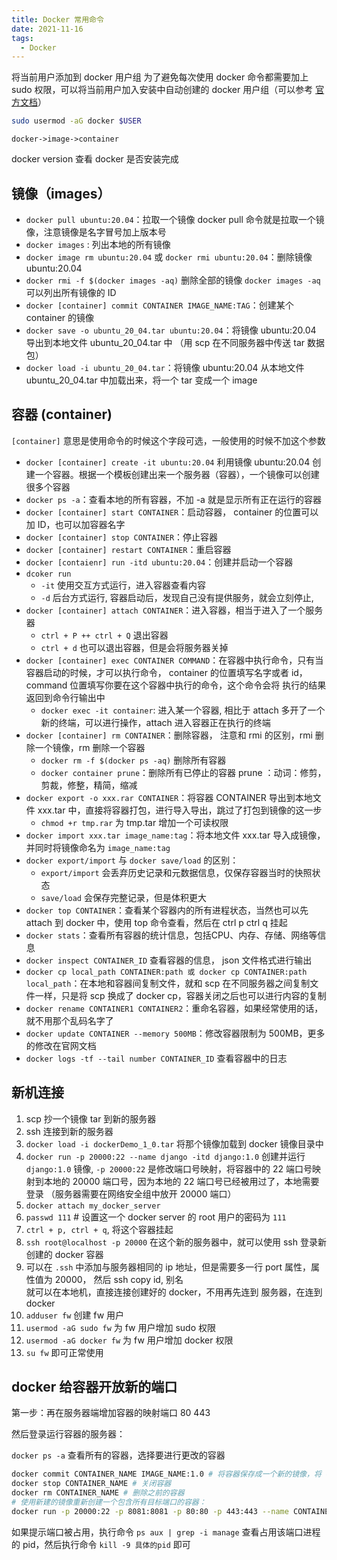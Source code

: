 ```yaml
---
title: Docker 常用命令
date: 2021-11-16
tags:
  - Docker
---
```


将当前用户添加到 docker 用户组
为了避免每次使用 docker 命令都需要加上 sudo 权限，可以将当前用户加入安装中自动创建的 docker 用户组（可以参考 [官方文档](https://docs.docker.com/engine/install/linux-postinstall/)）

``` sh
sudo usermod -aG docker $USER
```

`docker->image->container`

docker version 查看 docker 是否安装完成

## 镜像（images）

- `docker pull ubuntu:20.04`：拉取一个镜像 docker pull 命令就是拉取一个镜像，注意镜像是名字冒号加上版本号
- `docker images` : 列出本地的所有镜像
- `docker image rm ubuntu:20.04` 或 `docker rmi ubuntu:20.04`：删除镜像 ubuntu:20.04
- `docker rmi -f $(docker images -aq)` 删除全部的镜像 `docker images -aq` 可以列出所有镜像的 ID
- `docker [container] commit CONTAINER IMAGE_NAME:TAG`：创建某个 container  的镜像
- `docker save -o ubuntu_20_04.tar ubuntu:20.04`：将镜像 ubuntu:20.04 导出到本地文件 ubuntu_20_04.tar 中 （用 scp 在不同服务器中传送 tar 数据包）
- `docker load -i ubuntu_20_04.tar`：将镜像 ubuntu:20.04 从本地文件 ubuntu_20_04.tar 中加载出来，将一个 tar 变成一个 image

## 容器 (container)

`[container]` 意思是使用命令的时候这个字段可选，一般使用的时候不加这个参数

- `docker [container] create -it ubuntu:20.04` 利用镜像 ubuntu:20.04 创建一个容器。根据一个模板创建出来一个服务器（容器），一个镜像可以创建很多个容器
- `docker ps -a`：查看本地的所有容器，不加 -a 就是显示所有正在运行的容器
- `docker [container] start CONTAINER`：启动容器， container 的位置可以加 ID，也可以加容器名字
- `docker [container] stop CONTAINER`：停止容器
- `docker [container] restart CONTAINER`：重启容器
- `docker [contaienr] run -itd ubuntu:20.04`：创建并启动一个容器
- `dcoker run`
  - `-it` 使用交互方式运行，进入容器查看内容
  - `-d` 后台方式运行, 容器启动后，发现自己没有提供服务，就会立刻停止,
- `docker [container] attach CONTAINER`：进入容器，相当于进入了一个服务器
  - `ctrl + P ++ ctrl + Q` 退出容器
  - `ctrl + d` 也可以退出容器，但是会将服务器关掉
- `docker [container] exec CONTAINER COMMAND`：在容器中执行命令，只有当容器启动的时候，才可以执行命令， container 的位置填写名字或者 id，command 位置填写你要在这个容器中执行的命令，这个命令会将 执行的结果返回到命令行输出中
  - `docker exec -it container`: 进入某一个容器, 相比于 attach 多开了一个新的终端，可以进行操作，attach 进入容器正在执行的终端
- `docker [container] rm CONTAINER`：删除容器， 注意和 rmi 的区别，rmi 删除一个镜像，rm 删除一个容器
  - `docker rm -f $(docker ps -aq)` 删除所有容器
  - `docker container prune`：删除所有已停止的容器 prune ：动词：修剪，剪裁，修整，精简，缩减
- `docker export -o xxx.rar CONTAINER`：将容器 CONTAINER 导出到本地文件 xxx.tar 中，直接将容器打包，进行导入导出，跳过了打包到镜像的这一步
  - `chmod +r tmp.rar` 为 tmp.tar 增加一个可读权限
- `docker import xxx.tar image_name:tag`：将本地文件 xxx.tar 导入成镜像，并同时将镜像命名为 `image_name:tag`
- `docker export/import` 与 `docker save/load` 的区别：
  - `export/import` 会丢弃历史记录和元数据信息，仅保存容器当时的快照状态
  - `save/load` 会保存完整记录，但是体积更大
- `docker top CONTAINER`：查看某个容器内的所有进程状态，当然也可以先 attach 到 docker 中，使用 top 命令查看，然后在 ctrl p ctrl q 挂起
- `docker stats`：查看所有容器的统计信息，包括CPU、内存、存储、网络等信息
- `docker inspect CONTAINER_ID` 查看容器的信息， json 文件格式进行输出
- `docker cp local_path CONTAINER:path 或 docker cp CONTAINER:path local_path`：在本地和容器间复制文件，就和 scp 在不同服务器之间复制文件一样，只是将 scp 换成了 docker cp，容器关闭之后也可以进行内容的复制
- `docker rename CONTAINER1 CONTAINER2`：重命名容器，如果经常使用的话，就不用那个乱码名字了
- `docker update CONTAINER --memory 500MB`：修改容器限制为 500MB，更多的修改在官网文档
- `docker logs -tf --tail number CONTAINER_ID` 查看容器中的日志

## 新机连接

1. scp 抄一个镜像 tar 到新的服务器
2. ssh 连接到新的服务器
3. `docker load -i dockerDemo_1_0.tar` 将那个镜像加载到 docker 镜像目录中
4. `docker run -p 20000:22 --name django -itd django:1.0`  创建并运行 `django:1.0` 镜像, `-p 20000:22` 是修改端口号映射，将容器中的 22 端口号映射到本地的 20000 端口号，因为本地的 22 端口号已经被用过了，本地需要登录 （服务器需要在网络安全组中放开 20000 端口）
5. `docker attach my_docker_server`
6. `passwd 111` # 设置这一个 docker server 的 root 用户的密码为 `111`
7. `ctrl + p, ctrl + q`, 将这个容器挂起
8. `ssh root@localhost -p 20000` 在这个新的服务器中，就可以使用 ssh 登录新创建的 docker 容器
9. 可以在 `.ssh` 中添加与服务器相同的 ip 地址，但是需要多一行 port 属性，属性值为 20000， 然后 ssh copy id, 别名  
   就可以在本地机，直接连接创建好的 docker，不用再先连到 服务器，在连到 docker
10. `adduser fw` 创建 fw 用户
11. `usermod -aG sudo fw` 为 fw 用户增加 sudo 权限
12. `usermod -aG docker fw` 为 fw 用户增加 docker 权限
13. `su fw` 即可正常使用

## docker 给容器开放新的端口

第一步：再在服务器端增加容器的映射端口 80 443

然后登录运行容器的服务器：

`docker ps -a` 查看所有的容器，选择要进行更改的容器

``` sh 
docker commit CONTAINER_NAME IMAGE_NAME:1.0 # 将容器保存成一个新的镜像，将 container name 和 IAMGENAME 换成容器和镜像的名字
docker stop CONTAINER_NAME # 关闭容器
docker rm CONTAINER_NAME # 删除之前的容器
# 使用新建的镜像重新创建一个包含所有目标端口的容器：
docker run -p 20000:22 -p 8081:8081 -p 80:80 -p 443:443 --name CONTAINER_NAME -itd IMAGE_NAME:1.0
```

如果提示端口被占用，执行命令 `ps aux | grep -i manage` 查看占用该端口进程的 pid，然后执行命令 `kill -9 具体的pid` 即可 
